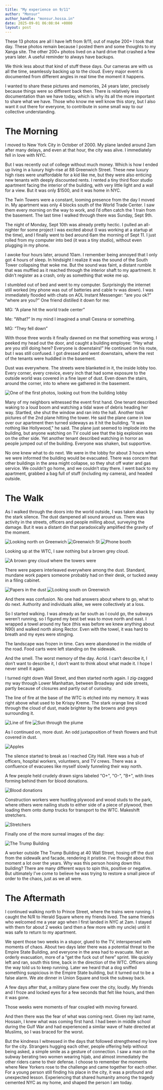 ```yaml
---
title: "My experience on 9/11"
author: "Monsur"
author_handle: "monsur.hossa.in"
date: 2025-09-01 06:08:04 +0000
layout: post
---
```


These 13 photos are all I have left from 9/11, out of maybe 200+ I took that day. These photos remain because I posted them and some thoughts to my Xanga site. The other 200+ photos lived on a hard drive that crashed a few years later. A useful reminder to always have backups.

We think less about that kind of stuff these days. Our cameras are with us all the time, seamlessly backing up to the cloud. Every major event is documented from different angles in real time the moment it happens.

I wanted to share these pictures and memories, 24 years later, precisely because things were so different back then. There is relatively less documentation than we have today, which is why its all the more important to share what we have. Those who know me well know this story, but I also want it out there for everyone, to contribute in some small way to our collective understanding.

# The Morning

I moved to New York City in October of 2000. My plane landed around 2am after many delays, and even at that hour, the city was alive. I immediately fell in love with NYC.

But I was recently out of college without much money. Which is how I ended up living in a luxury high-rise at 88 Greenwich Street. These new luxury high rises were unaffordable for a kid like me, but they were also enticing new tenants with deeply discounted rents. I rented a tiny third floor studio apartment facing the interior of the building, with very little light and a wall for a view. But it was only $1500, and it was home in NYC.

The Twin Towers were a constant, looming presence from the day I moved in. My apartment was only 4 blocks south of the World Trade Center. I saw them every morning on the way to work, and I’d often catch the 1 train from the basement. The last time I walked through there was Sunday, Sept 9th.

The night of Monday, Sept 10th was already pretty hectic. I pulled an all-nighter for some project I was excited about (I was working at a startup at the time), and I finally went to bed around 6am the morning of Sept 11. I just rolled from my computer into bed (it was a tiny studio), without even plugging in my phone.

I awoke four hours later, around 10am. I remember being annoyed that I only got 4 hours of sleep. In hindsight I realize it was the sound of the South Tower collapsing that woke me. But the sound was faint, a distant rumble that was muffled as it reached through the interior shaft to my apartment. It didn’t register as a crash, only as something that woke me up.

I stumbled out of bed and went to my computer. Surprisingly the internet still worked (my phone was out of batteries and cable tv was down). I was immediately flooded with chats on AOL Instant Messenger: “are you ok?” “where are you?” One friend distilled it down for me:

MG: “A plane hit the world trade center”

Me: “What?” In my mind I imagined a small Cessna or something.

MG: “They fell down”

With those three words it finally dawned on me that something was wrong. I peeked my head out the door, and caught a building employee: “Hey what are you still doing here? Everyone is downstairs!” He continued on his route, but I was still confused. I got dressed and went downstairs, where the rest of the tenants were huddled in the basement.

Dust was everywhere. The streets were blanketed in it, the inside lobby too. Every corner, every crevice, every inch that had some exposure to the outside world was covered in a fine layer of dust. Even down the stairs, around the corner, into to where we gathered in the basement.

![One of the first photos, looking out from the building lobby](/images/911/m3069.jpg "One of the first photos, looking out from the building lobby")

Many of my neighbors witnessed the event first hand. One tenant described waking to a loud boom and watching a tidal wave of debris heading her way. Startled, she shut the window and ran into the hall. Another took pictures of the 2nd plane hitting the tower. He said the plane came in low over our apartment then turned sideways as it hit the building. "It was nothing like Hollywood," he said. The plane just seemed to implode into the building, but anyone watching on TV could see that the big explosion was on the other side. Yet another tenant described watching in horror as people jumped out of the building. Everyone was shaken, but supportive.

No one knew what to do next. We were in the lobby for about 3 hours when we were informed the building would be evacuated. There was concern that other buildings in the area might collapse, so they shut off water and gas service. We couldn’t go home, and we couldn’t stay there. I went back to my apartment, grabbed a bag full of stuff (including my camera), and headed outside.

# The Walk

As I walked through the doors into the world outside, I was taken aback by the stark silence. The dust dampened all sound around us. There was activity in the streets, officers and people milling about, surveying the damage. But it was a distant din that paradoxically amplified the gravity of the moment.

![Looking north on Greenwich](/images/911/m3071.jpg "Looking north on Greenwich")
![Greenwich St](/images/911/m3070.jpg "Greenwich St")
![Phone booth](/images/911/m3075.jpg "Phone booth")

Looking up at the WTC, I saw nothing but a brown grey cloud.

![A brown grey cloud where the towers were](/images/911/m3072.jpg "A brown grey cloud where the towers were")

There were papers interleaved everywhere among the dust. Standard, mundane work papers someone probably had on their desk, or tucked away in a filing cabinet.

![Papers in the dust](/images/911/m3073.jpg "Papers in the dust")
![Looking south on Greenwich](/images/911/m3074.jpg "Looking south on Greenwich")

And there was confusion. No one had answers about where to go, what to do next. Authority and individuals alike, we were collectively at a loss.

So I started walking. I was already as far south as I could go, the subways weren’t running, so I figured my best bet was to move north and east. I wrapped a towel around my face (this was before we knew anything about N90) and walked north along Rector. Even with the towel, it was hard to breath and my eyes were stinging.

The landscape was frozen in time. Cars were abandoned in the middle of the road. Food carts were left standing on the sidewalk.

And the smell. The worst memory of the day. Acrid. I can’t describe it, I don’t want to describe it, I don’t want to think about what made it. I hope I never smell it again.

I turned right down Wall Street, and then started north again. I zig-zagged my way through Lower Manhattan, between Broadway and side streets, partly because of closures and partly out of curiosity.

The line of fire at the base of the WTC is etched into my memory. It was right above what used to be Krispy Kreme. The stark orange line sliced through the cloud of dust, made brighter by the browns and greys surrounding it.

![Line of fire](/images/911/m3077.jpg "Line of fire")
![Sun through the plume](/images/911/m3079.jpg "Sun through the plume")

As I continued on, more dust. An odd juxtaposition of fresh flowers and fruit covered in dust.

![Apples](/images/911/m3078.jpg "Apples")

The silence started to break as I reached City Hall. Here was a hub of officers, hospital workers, volunteers, and TV crews. There was a confluence of evacuees like myself slowly funneling their way north.

A few people held crudely drawn signs labeled "O+", "O-", "B+", with lines forming behind them for blood donations.

![Blood donations](/images/911/m3080.jpg "Blood donations")

Construction workers were hustling plywood and wood studs to the park, where others were nailing studs to either side of a piece of plywood, then loading them onto dump trucks for transport to the WTC. Makeshift stretchers.

![Stretchers](/images/911/m3081.jpg "Stretchers")

Finally one of the more surreal images of the day:

![The Trump Building](/images/911/m3076.jpg "The Trump Building")

A worker outside The Trump Building at 40 Wall Street, hosing off the dust from the sidewalk and facade, rendering it pristine. I’ve thought about this moment a lot over the years. Why was this person hosing down this building? There are many different ways to spin this, positive or negative. But ultimately I’ve come to believe he was trying to restore a small piece of order to the chaos, just as we all were.

# The Aftermath

I continued walking north to Prince Street, where the trains were running. I caught the N/R to Herald Square where my friends lived. The same friends who welcomed me a year ago when I first landed in NYC at 2am. I stayed with them for about 2 weeks (and then a few more with my uncle) until it was safe to return to my apartment.

We spent those two weeks in a stupor, glued to the TV, interspersed with moments of chaos. About two days later there was a potential threat to the Empire State Building, and everyone in the area had to evacuate. Not an orderly evacuation, more of a “get the fuck out of here” sprint. We quickly left and ran, south this time, back in the direction of the WTC. Officers along the way told us to keep running. Later we heard that a dog sniffed something suspicious in the Empire State building, but it turned out to be a false alarm. We ate dinner in Union Square and took the subway back.

A few days after that, a military plane flew over the city, loudly. My friends and I froze and locked eyes for a few seconds that felt like hours, and then it was gone.

Those weeks were moments of fear coupled with moving forward.

And then there was the fear of what was coming next. Given my last name, Hossain, I knew what was coming first hand. I had been in middle school during the Gulf War and had experienced a similar wave of hate directed at Muslims, so I was braced for the worst.

But the kindness I witnessed in the days that followed strengthened my love for the city. Strangers hugging each other, people offering help without being asked, a simple smile as a gesture of connection. I saw a man on the subway berating two women wearing hijab, and almost immediately the other riders came to their defense. I choose to remember the moments where New Yorkers rose to the challenge and came together for each other. For a young person still finding his place in the city, it was a profound and unexpected lesson. Experiencing that shared humanity among the tragedy cemented NYC as my home, and shaped the person I am today.
